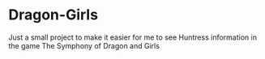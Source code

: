 # Dragon-Girls
Just a small project to make it easier for me to see Huntress information in the game The Symphony of Dragon and Girls